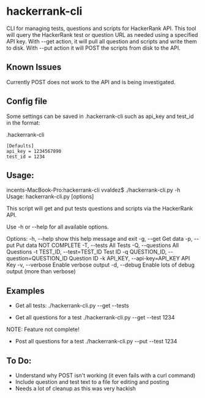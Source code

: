 # hackerrank-cli
CLI for managing tests, questions and scripts for HackerRank API. This tool will query the HackerRank test or question URL as needed using a specified API key. With --get action, it will pull all question and scripts and write them to disk. With --put action it will POST the scripts from disk to the API.

## Known Issues
Currently POST does not work to the API and is being investigated.

## Config file
Some settings can be saved in .hackerrank-cli such as api_key and test_id in the format:

.hackerrank-cli
```
[Defaults]
api_key = 1234567890
test_id = 1234
```

## Usage:
incents-MacBook-Pro:hackerrank-cli vvaldez$ ./hackerrank-cli.py -h
Usage:
hackerrank-cli.py [options]

This script will get and put tests questions and scripts via the HackerRank API.

Use -h or --help for all available options.

Options:
  -h, --help            show this help message and exit
  -g, --get             Get data
  -p, --put             Put data NOT COMPLETE
  -T, --tests           All Tests
  -Q, --questions       All Questions
  -t TEST_ID, --test=TEST_ID
                        Test ID
  -q QUESTION_ID, --question=QUESTION_ID
                        Question ID
  -k API_KEY, --api-key=API_KEY
                        API Key
  -v, --verbose         Enable verbose output
  -d, --debug           Enable lots of debug output (more than verbose)

## Examples
* Get all tests:
./hackerrank-cli.py --get --tests

* Get all questions for a test
./hackerrank-cli.py --get --test 1234

NOTE: Feature not complete!
* Post all questions for a test 
./hackerrank-cli.py --put --test 1234

## To Do:
* Understand why POST isn't working (it even fails with a curl command)
* Include question and test text to a file for editing and posting
* Needs a lot of cleanup as this was very hackish
